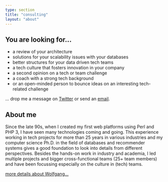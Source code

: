 ```yaml
---
type: section
title: "consulting"
layout: "about"
---
```


## You are looking for...

- a review of your architecture
- solutions for your scalability issues with your databases
- better structures for your data driven tech teams
- a tech culture that fosters innovation in your company
- a second opinion on a tech or team challenge
- a coach with a strong tech background
- or an open-minded person to bounce ideas on an interesting tech-related challenge

... drop me a message on [Twitter](https://twitter.com/schafele) or send an [email](mailto:info@gassler.org).

## About me

Since the late 90s, when I created my first web platforms using Perl and PHP 3, I have seen many technologies coming and going. This experience working in tech projects for more than 25 years in various industries and my computer science Ph.D. in the field of databases and recommender systems gives a good foundation to look into details from different perspectives. Besides the hands-on work in industry and academia, I led multiple projects and bigger cross-functional teams (25+ team members) and have been focussing especially on the culture in (tech) teams.

[more details about Wolfgang...](/about)
